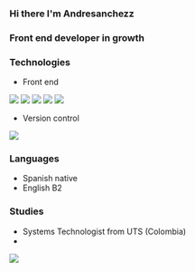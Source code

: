 ### Hi there I'm Andresanchezz
### Front end developer in growth
### Technologies
- Front end                                                   

<img src="https://www.vectorlogo.zone/logos/w3_html5/w3_html5-icon.svg"/>     <img src="https://www.vectorlogo.zone/logos/w3_css/w3_css-icon.svg"/>     <img src="https://www.vectorlogo.zone/logos/vuejs/vuejs-icon.svg"/> <img src="https://www.vectorlogo.zone/logos/flutterio/flutterio-icon.svg"/>  <img src="https://www.vectorlogo.zone/logos/reactjs/reactjs-icon.svg"/>  

- Version control     
  
<img src="https://www.vectorlogo.zone/logos/git-scm/git-scm-icon.svg"/> 

### Languages
- Spanish native
- English B2    
### Studies
- Systems Technologist from UTS (Colombia) 
- 
<img align="left" src="https://github-readme-stats.vercel.app/api?username=andresanchezz&show_icons=true&theme=react" />

